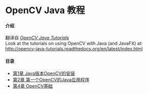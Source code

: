# OpenCV Java 教程

#### 介绍
翻译自 [  _OpenCV Java Tutorials_ ](https://opencv-java-tutorials.readthedocs.io/en/latest/index.html)  
Look at the tutorials on using OpenCV with Java (and JavaFX) at: http://opencv-java-tutorials.readthedocs.org/en/latest/index.html

#### 目录

- [第1章 Java版本OpenCV的安装](https://gitee.com/TimVanX/opencv_java_tutorial/blob/master/%E7%AC%AC%E4%B8%80%E7%AB%A0%20%20Java%E7%89%88%E6%9C%ACOpenCV%E7%9A%84%E5%AE%89%E8%A3%85.md)
- [第2章 第一个OpenCV的Java应用程序](https://gitee.com/TimVanX/opencv_java_tutorial/blob/master/%E7%AC%AC%E4%BA%8C%E7%AB%A0%20%20%20%E7%AC%AC%E4%B8%80%E4%B8%AAOpenCV%E7%9A%84Java%E5%BA%94%E7%94%A8%E7%A8%8B%E5%BA%8F.md)
- [第4章 OpenCV基础](https://gitee.com/TimVanX/opencv_java_tutorial/blob/master/%E7%AC%AC%E5%9B%9B%E7%AB%A0%20OpenCV%E5%9F%BA%E7%A1%80.md)


